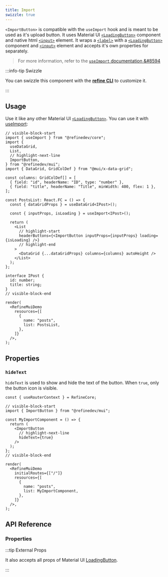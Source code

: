 ```yaml
---
title: Import
swizzle: true
---
```


`<ImportButton>` is compatible with the `useImport` hook and is meant to be used as it's upload button. It uses Material UI [`<LoadingButton>`][button] component and native html [`<input>`](https://developer.mozilla.org/en-US/docs/Web/HTML/Element/input) element. It wraps a [`<label>`](https://developer.mozilla.org/en-US/docs/Web/HTML/Element/label) with a [`<LoadingButton>`][button] component and [`<input>`](https://developer.mozilla.org/en-US/docs/Web/HTML/Element/input) element and accepts it's own properties for separately.

> For more information, refer to the [`useImport` documentation &#8594][useimport]

:::info-tip Swizzle

You can swizzle this component with the [**refine CLI**](/docs/packages/list-of-packages) to customize it.

:::

## Usage

Use it like any other Material UI [`<LoadingButton>`][button]. You can use it with [useImport][useimport]:

```tsx live url=http://localhost:3000/posts previewHeight=340px
// visible-block-start
import { useImport } from "@refinedev/core";
import {
  useDataGrid,
  List,
  // highlight-next-line
  ImportButton,
} from "@refinedev/mui";
import { DataGrid, GridColDef } from "@mui/x-data-grid";

const columns: GridColDef[] = [
  { field: "id", headerName: "ID", type: "number" },
  { field: "title", headerName: "Title", minWidth: 400, flex: 1 },
];

const PostsList: React.FC = () => {
  const { dataGridProps } = useDataGrid<IPost>();

  const { inputProps, isLoading } = useImport<IPost>();

  return (
    <List
      // highlight-start
      headerButtons={<ImportButton inputProps={inputProps} loading={isLoading} />}
      // highlight-end
    >
      <DataGrid {...dataGridProps} columns={columns} autoHeight />
    </List>
  );
};

interface IPost {
  id: number;
  title: string;
}
// visible-block-end

render(
  <RefineMuiDemo
    resources={[
      {
        name: "posts",
        list: PostsList,
      },
    ]}
  />,
);
```

## Properties

### `hideText`

`hideText` is used to show and hide the text of the button. When `true`, only the button icon is visible.

```tsx live disableScroll previewHeight=120px
const { useRouterContext } = RefineCore;

// visible-block-start
import { ImportButton } from "@refinedev/mui";

const MyImportComponent = () => {
  return (
    <ImportButton
      // highlight-next-line
      hideText={true}
    />
  );
};
// visible-block-end

render(
  <RefineMuiDemo
    initialRoutes={["/"]}
    resources={[
      {
        name: "posts",
        list: MyImportComponent,
      },
    ]}
  />,
);
```

## API Reference

### Properties

<PropsTable module="@refinedev/mui/ImportButton" />

:::tip External Props

It also accepts all props of Material UI [LoadingButton](https://mui.com/material-ui/api/loading-button/#main-content).

:::

[button]: https://mui.com/material-ui/api/loading-button/#main-content
[useimport]: /docs/core/hooks/utilities/use-import
